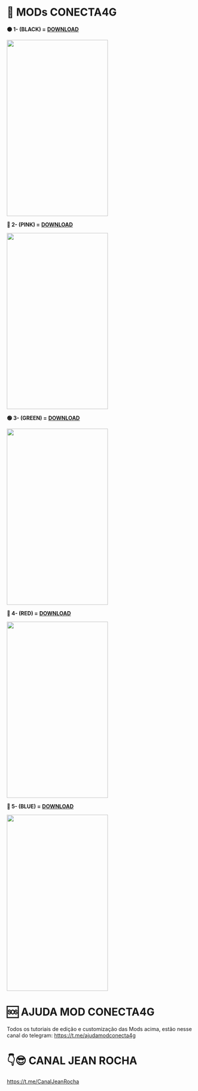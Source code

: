   # 🔷 MODs CONECTA4G

<b>⚫ 1- (BLACK) =</b> <a href="https://github.com/JeanRocha91x/Apps-Conecta4G/raw/main/Conecta4G%20V3.0(black).apk"><b>DOWNLOAD</b></a>

<img src="https://user-images.githubusercontent.com/105602625/186505902-a67e9567-9625-48dd-9950-9bf09e5e0f80.jpg" height="470" width="270">



<b>💟 2- (PINK) =</b> <a href="https://github.com/JeanRocha91x/Apps-Conecta4G/raw/main/Conecta4G%20V3.0(rosa).apk"><b>DOWNLOAD</b></a>

<img src="https://user-images.githubusercontent.com/105602625/186505912-89b81047-79fd-4812-ae1c-b8c3aa5bf1fd.jpg" height="470" width="270">



<b>🟢 3- (GREEN) =</b> <a href="https://github.com/JeanRocha91x/Apps-Conecta4G/raw/main/Conecta4G%20V3.0(verde).apk"><b>DOWNLOAD</b></a>

<img src="https://user-images.githubusercontent.com/105602625/186505909-d1c334ae-af87-4cd2-a4f1-b512e0de8e73.jpg" height="470" width="270">



<b>🔴 4- (RED) =</b> <a href="https://github.com/JeanRocha91x/Apps-Conecta4G/raw/main/Conecta4G%20V3.0(vermelho).apk"><b>DOWNLOAD</b></a>

<img src="https://user-images.githubusercontent.com/105602625/186505915-32dfe3fe-faee-478e-b5f5-721964ef8830.jpg" height="470" width="270">



<b>🔵 5- (BLUE) =</b> <a href="https://github.com/JeanRocha91x/Apps-Conecta4G/raw/main/Conecta4G%20V3.0(azul).apk"><b>DOWNLOAD</b></a>

<img src="https://user-images.githubusercontent.com/105602625/186505907-acd77546-e7f9-4312-a620-4ddfa0e9dd68.jpg" height="470" width="270">


# 🆘 AJUDA MOD CONECTA4G

Todos os tutoriais de edição e customização das Mods acima, estão nesse canal do telegram: https://t.me/ajudamodconecta4g


# 👇😎 CANAL JEAN ROCHA
https://t.me/CanalJeanRocha
